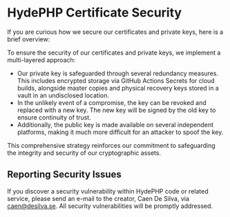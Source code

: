 # HydePHP Certificate Security

If you are curious how we secure our certificates and private keys, here is a brief overview:

To ensure the security of our certificates and private keys, we implement a multi-layered approach:

- Our private key is safeguarded through several redundancy measures. This includes encrypted storage via GitHub Actions Secrets for cloud builds, alongside master copies and physical recovery keys stored in a vault in an undisclosed location.
- In the unlikely event of a compromise, the key can be revoked and replaced with a new key. The new key will be signed by the old key to ensure continuity of trust.
- Additionally, the public key is made available on several independent platforms, making it much more difficult for an attacker to spoof the key.

This comprehensive strategy reinforces our commitment to safeguarding the integrity and security of our cryptographic assets.

## Reporting Security Issues

If you discover a security vulnerability within HydePHP code or related service, please send an e-mail to the creator, Caen De Silva, via caen@desilva.se. All security vulnerabilities will be promptly addressed.
